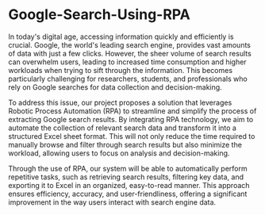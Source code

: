 # Google-Search-Using-RPA
In today's digital age, accessing information quickly and efficiently is crucial. Google, the world's leading search engine, provides vast amounts of data with just a few clicks. However, the sheer volume of search results can overwhelm users, leading to increased time consumption and higher workloads when trying to sift through the information. This becomes particularly challenging for researchers, students, and professionals who rely on Google searches for data collection and decision-making.

To address this issue, our project proposes a solution that leverages Robotic Process Automation (RPA) to streamline and simplify the process of extracting Google search results. By integrating RPA technology, we aim to automate the collection of relevant search data and transform it into a structured Excel sheet format. This will not only reduce the time required to manually browse and filter through search results but also minimize the workload, allowing users to focus on analysis and decision-making.

Through the use of RPA, our system will be able to automatically perform repetitive tasks, such as retrieving search results, filtering key data, and exporting it to Excel in an organized, easy-to-read manner. This approach ensures efficiency, accuracy, and user-friendliness, offering a significant improvement in the way users interact with search engine data.
